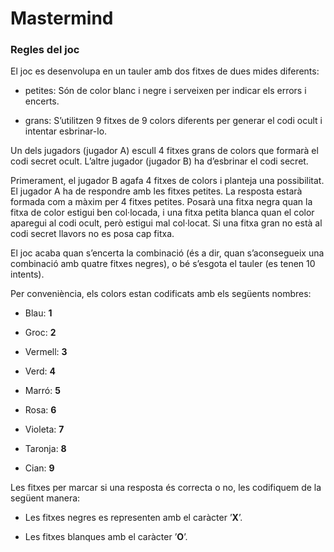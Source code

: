 # Mastermind

<h3>Regles del joc</h3>

El joc es desenvolupa en un tauler amb dos fitxes de dues mides diferents:

- petites: Són de color blanc i negre i serveixen per indicar els errors i encerts.

- grans: S’utilitzen 9 fitxes de 9 colors diferents per generar el codi ocult i intentar esbrinar-lo.
           
Un dels jugadors (jugador A) escull 4 fitxes grans de colors que formarà el codi secret ocult. L’altre jugador (jugador B) ha d’esbrinar el codi secret.

Primerament, el jugador B agafa 4 fitxes de colors i planteja una possibilitat. El jugador A ha de respondre amb les fitxes petites. La resposta estarà formada com a màxim per 4 fitxes petites. Posarà una fitxa negra quan la fitxa de color estigui ben col·locada, i una fitxa petita blanca quan el color aparegui al codi ocult, però estigui mal col·locat. Si una fitxa gran no està al codi secret llavors no es posa cap fitxa.

El joc acaba quan s’encerta la combinació (és a dir, quan s’aconsegueix una combinació amb quatre fitxes negres), o bé s’esgota el tauler (es tenen 10 intents).

Per conveniència, els colors estan codificats amb els següents nombres:

- Blau: **1**

- Groc: **2**

- Vermell: **3**

- Verd: **4**

- Marró: **5**

- Rosa: **6**

- Violeta: **7**

- Taronja: **8**

- Cian: **9**

Les fitxes per marcar si una resposta és correcta o no, les codifiquem de la següent manera:

- Les fitxes negres es representen amb el caràcter ’**X**’.

- Les fitxes blanques amb el caràcter ’**O**’.

